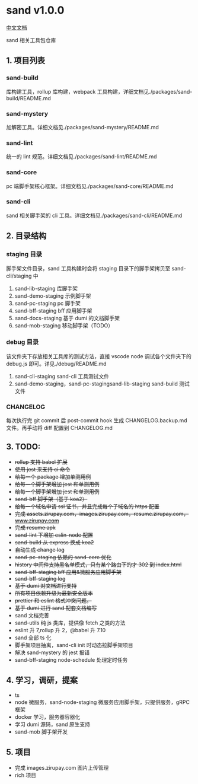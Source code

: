 # sand v1.0.0

[中文文档](https://sand.zirupay.com/)

sand 相关工具包仓库

## 1. 项目列表

### sand-build

库构建工具，rollup 库构建，webpack 工具构建，详细文档见./packages/sand-build/README.md

### sand-mystery

加解密工具。详细文档见./packages/sand-mystery/README.md

### sand-lint

统一的 lint 规范。详细文档见./packages/sand-lint/README.md

### sand-core

pc 端脚手架核心框架。详细文档见./packages/sand-core/README.md

### sand-cli

sand 相关脚手架的 cli 工具。详细文档见./packages/sand-cli/README.md

## 2. 目录结构

### staging 目录

脚手架文件目录，sand 工具构建时会将 staging 目录下的脚手架拷贝至 sand-cli/staging 中

1. sand-lib-staging 库脚手架
2. sand-demo-staging 示例脚手架
3. sand-pc-staging pc 脚手架
4. sand-bff-staging bff 应用脚手架
5. sand-docs-staging 基于 dumi 的文档脚手架
6. sand-mob-staging 移动脚手架（TODO）

### debug 目录

该文件夹下存放相关工具库的测试方法，直接 vscode node 调试各个文件夹下的 debug.js 即可。详见./debug/README.md

1. sand-cli-staging sand-cli 工具测试文件
2. sand-demo-staging，sand-pc-stagingsand-lib-staging sand-build 测试文件

### CHANGELOG

每次执行完 git commit 后 post-commit hook 生成 CHANGELOG.backup.md 文件。再手动将 diff 配置到 CHANGELOG.md

## 3. TODO:

- ~~rollup 支持 babel 扩展~~
- ~~使用 jest 来支持 ci 命令~~
- ~~给每一个 package 增加单测用例~~
- ~~给每一个脚手架增加 jest 和单测用例~~
- ~~给每一个脚手架增加 jest 和单测用例~~
- ~~sand-bff 脚手架（基于 koa2）~~
- ~~给每一个域名申请 ssl 证书，并且完成每个子域名的 https 配置~~
- ~~完成 assets.zirupay.com，images.zirupay.com，resume.zirupay.com，www.zirupay.com~~
- ~~完成 resume apk~~
- ~~sand-lint 下增加 eslin-node 配置~~
- ~~sand-build 从 express 换成 koa2~~
- ~~自动生成 change log~~
- ~~sand-pc-staging 依赖的 sand-core 优化~~
- ~~history 中间件支持黑名单模式，只有某个路由下的才 302 到 index.html~~
- ~~sand-bff-staging bff 应用&微服务应用脚手架~~
- ~~sand-bff-staging log~~
- ~~基于 dumi 对文档进行支持~~
- ~~所有项目依赖升级为最新安全版本~~
- ~~prettier 和 eslint 格式冲突问题。~~
- ~~基于 dumi 进行 sand 配套文档编写~~
- sand 文档完善
- sand-utils 纯 js 类库，提供像 fetch 之类的方法
- eslint 升 7,rollup 升 2，@babel 升 7.10
- sand 全部 ts 化
- 脚手架项目抽离，sand-cli init 时动态拉脚手架项目
- 解决 sand-mystery 的 jest 报错
- sand-bff-staging node-schedule 处理定时任务

## 4. 学习，调研，提案

- ts
- node 微服务，sand-node-staging 微服务应用脚手架，只提供服务，gRPC 框架
- docker 学习，服务器容器化
- 学习 dumi 源码，sand 原生支持
- sand-mob 脚手架开发

## 5. 项目

- 完成 images.zirupay.com 图片上传管理
- rich 项目
